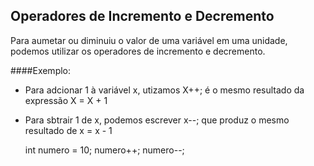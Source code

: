 ## Operadores de Incremento e Decremento

Para aumetar ou diminuiu o valor de uma variável em uma unidade, podemos utilizar os operadores de incremento e decremento.

####Exemplo:
- Para adcionar 1 à variável x, utizamos X++; é o mesmo resultado da expressão X = X + 1
- Para sbtrair 1 de x, podemos escrever x--; que produz o mesmo resultado de x = x - 1

  int numero = 10;
  numero++;
  numero--;
